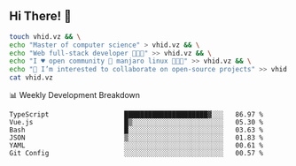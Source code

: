 ## Hi There! 👋

```sh
touch vhid.vz && \
echo "Master of computer science" > vhid.vz && \
echo "Web full-stack developer 🙈🙉🙊" >> vhid.vz && \
echo "I ♥️ open community 🎯 manjaro linux 🎉🐍🥳" >> vhid.vz && \
echo "👯 I’m interested to collaborate on open-source projects" >> vhid.vz && \
cat vhid.vz
```
:bar_chart: Weekly Development Breakdown

<!--START_SECTION:waka-->

```text
TypeScript                   █████████████████████▓░░░   86.97 %
Vue.js                       █▒░░░░░░░░░░░░░░░░░░░░░░░   05.30 %
Bash                         █░░░░░░░░░░░░░░░░░░░░░░░░   03.63 %
JSON                         ▒░░░░░░░░░░░░░░░░░░░░░░░░   01.83 %
YAML                         ░░░░░░░░░░░░░░░░░░░░░░░░░   00.61 %
Git Config                   ░░░░░░░░░░░░░░░░░░░░░░░░░   00.57 %
```

<!--END_SECTION:waka-->
